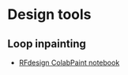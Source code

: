 # Design tools

## Loop inpainting
- [RFdesign ColabPaint notebook](https://colab.research.google.com/github/polizzilab/design_tools/blob/main/loop_inpainting.ipynb) 
